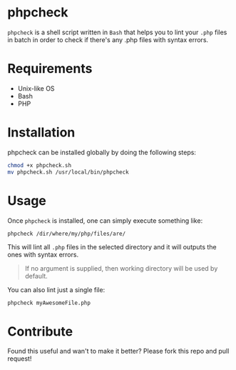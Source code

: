 # phpcheck

`phpcheck` is a shell script written in `Bash` that helps you to lint your `.php` files in batch in order to check if there's any .php files with syntax errors.

# Requirements

- Unix-like OS
- Bash
- PHP


# Installation

phpcheck can be installed globally by doing the following steps:

```bash
chmod +x phpcheck.sh
mv phpcheck.sh /usr/local/bin/phpcheck
```

# Usage

Once `phpcheck` is installed, one can simply execute something like:

```bash
phpcheck /dir/where/my/php/files/are/
```

This will lint all `.php` files in the selected directory and it will outputs the ones with syntax errors.

> If no argument is supplied, then working directory will be used by default.

You can also lint just a single file:

`phpcheck myAwesomeFile.php`

# Contribute

Found this useful and wan't to make it better? Please fork this repo and pull request!
